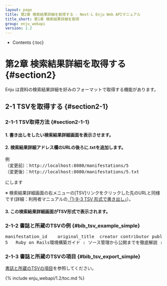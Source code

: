 ```yaml
---
layout: page
title: 第2章 検索結果詳細を取得する - Next-L Enju Web APIマニュアル
title_short: 第1章 検索結果詳細を取得
group: enju_webapi
version: 1.2
---
```


* Contents
{:toc}

第2章 検索結果詳細を取得する {#section2}
========================================

Enju は資料の検索結果詳細を好みのフォーマットで取得する機能があります。

2-1 TSVを取得する {#section2-1}
-------------------------------

### 2-1-1 TSV取得方法 {#section2-1-1}

#### 1. 書き出しをしたい検索結果詳細画面を表示させます。

#### 2. 検索結果詳細アドレス欄のURLの後ろに.txtを追加します。

<pre>
例
（変更前）：http://localhost:8080/manifestations/5
（変更後）：http://localhost:8080/manifestations/5.txt
</pre>

にします

※ 検索結果詳細画面の右メニューの[TSV]リンクをクリックした先のURLと同様です(詳細：利用者マニュアルの[「1-9-3 TSV 形式で書き出し」](enju_user_1.html#section1-9-3)）。

#### 3. この検索結果詳細画面がTSV形式で表示されます。

### 2-1-2 書誌と所蔵のTSVの例 {#bib_tsv_example_simple}

<pre>
manifestation_id	original_title	creator	contributor	publisher	pub_date	statement_of_responsibility	manifestation_price	manifestation_created_at	manifestation_updated_at	manifestation_identifier	access_address	note	isbn	issn	jpno	doi	iss_itemno	lccn	issn_l	subject:unknown	subject:ndlsh	subject:bsh	subject:lcsh	classification:ndc9	classification:ddc	classification:clno	classification:ndc8	item_id	item_identifier	call_number	item_price	acquired_at	accepted_at	bookstore	budget_type	circulation_status	shelf	library	item_created_at	item_updated_at
5	Ruby on Rails環境構築ガイド : ソース管理から公開までを徹底解説 : 定番ツールを使いこなして今日から即戦力!	黒田, 努		インプレスジャパン//インプレスコミュニケーションズ	2013-03	黒田努 著	2800	2015-12-06 12:30:03 +0900	2015-12-09 12:32:14 +0900	http://iss.ndl.go.jp/books/R100000002-I024310898-00			9784844333753		22220800		R100000002-I024310898-00							547.483	""	""	""	4	909092							On Loan	first_shelf	yours	2015-12-06 17:33:57 +0900	2015-12-06 17:34:13 +0900
</pre>

### 2-1-3 書誌と所蔵のTSVの項目 {#bib_tsv_export_simple}

[書誌と所蔵のTSVの項目](enju_webapi_1.html#bib_tsv_export)を参照してください。

{% include enju_webapi/1.2/toc.md %}
